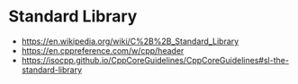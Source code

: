 # Standard Library
- https://en.wikipedia.org/wiki/C%2B%2B_Standard_Library
- https://en.cppreference.com/w/cpp/header
- https://isocpp.github.io/CppCoreGuidelines/CppCoreGuidelines#sl-the-standard-library
